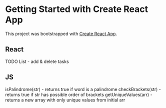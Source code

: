 # Getting Started with Create React App

This project was bootstrapped with [Create React App](https://github.com/facebook/create-react-app).

## React
TODO List - add & delete tasks
## JS
isPalindrome(str) - returns true if word is a palindrome
checkBrackets(str) - returns true if str has possible order of brackets
getUniqueValues(arr) - returns a new array with only unique values from initial arr